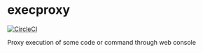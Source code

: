 # execproxy

[![CircleCI](https://circleci.com/gh/tuimac/execproxy.svg?style=shield)](https://circleci.com/gh/tuimac/execproxy)

Proxy execution of some code or command through web console

